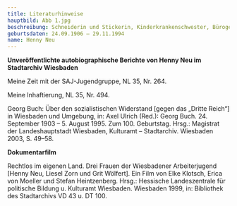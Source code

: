 ```yaml
---
title: Literaturhinweise
hauptbild: Abb 1.jpg
beschreibung: Schneiderin und Stickerin, Kinderkrankenschwester, Bürogehilfin beim Gesundheitsamt, Aktivistin einer von Georg Buch angeführten Widerstandsgruppe aus Mitgliedern der Sozialistischen Arbeiterjugend (SAJ) und der SPD, später Stadtverordnete sowie Fürsorgesachbearbeiterin beim Sozialamt
geburtsdaten: 24.09.1906 – 29.11.1994
name: Henny Neu
---
```

**Unveröffentlichte autobiographische Berichte von Henny Neu im
Stadtarchiv Wiesbaden**

Meine Zeit mit der SAJ-Jugendgruppe, NL 35, Nr. 264.

Meine Inhaftierung, NL 35, Nr. 494.

Georg Buch: Über den sozialistischen Widerstand \[gegen das „Dritte
Reich“\] in Wiesbaden und Umgebung, in: Axel Ulrich (Red.): Georg Buch.
24. September 1903 – 5. August 1995. Zum 100. Geburtstag. Hrsg.:
Magistrat der Landeshauptstadt Wiesbaden, Kulturamt – Stadtarchiv.
Wiesbaden 2003, S. 49–58.

**Dokumentarfilm**

Rechtlos im eigenen Land. Drei Frauen der Wiesbadener Arbeiterjugend
\[Henny Neu, Liesel Zorn und Grit Wölfert\]. Ein Film von Elke Klotsch,
Erica von Moeller und Stefan Heintzenberg. Hrsg.: Hessische
Landeszentrale für politische Bildung u. Kulturamt Wiesbaden. Wiesbaden
1999, in: Bibliothek des Stadtarchivs VD 43 u. DT 100.

